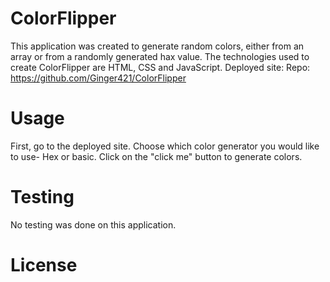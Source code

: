 # ColorFlipper

This application was created to generate random colors, either from an array or from a randomly generated hax value. The technologies used to create ColorFlipper are HTML, CSS and JavaScript.
Deployed site: 
Repo: https://github.com/Ginger421/ColorFlipper 

# Usage
First, go to the deployed site. Choose which color generator you would like to use- Hex or basic. Click on the "click me" button to generate colors.

# Testing
No testing was done on this application.

# License
